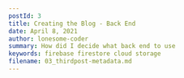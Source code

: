 ```yaml
---
postId: 3
title: Creating the Blog - Back End
date: April 8, 2021
author: lonesome-coder
summary: How did I decide what back end to use
keywords: firebase firestore cloud storage
filename: 03_thirdpost-metadata.md
---
```

